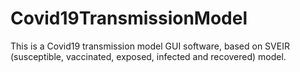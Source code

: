 # Covid19TransmissionModel
This is a Covid19 transmission model GUI software, based on SVEIR (susceptible, vaccinated, exposed, infected and recovered) model. 
